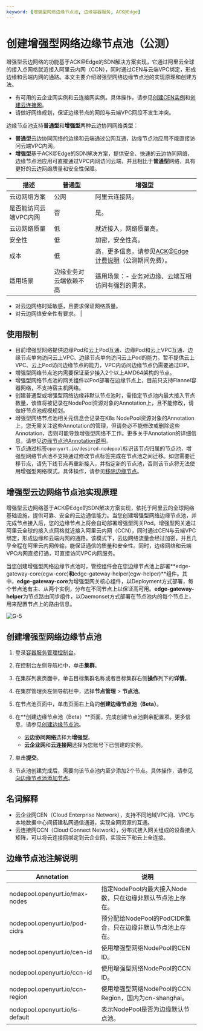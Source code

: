 ```yaml
---
keyword: [增强型网络边缘节点池, 边缘容器服务, ACK@Edge]
---
```


# 创建增强型网络边缘节点池（公测）

增强型云边网络的功能基于ACK@Edge的SDN解决方案实现，它通过阿里云全球的接入点网格就近接入阿里云内网（CCN），同时通过CEN与云端VPC绑定，形成边缘和云端内网的通路。本文主要介绍增强型网络边缘节点池的实现原理和创建方法。

-   有可用的云企业网实例和云连接网实例。具体操作，请参见[创建CEN实例]()和[创建云连接网](/intl.zh-CN/配置指南/云连接网/创建云连接网.md)。
-   请做好网络规划，保证边缘节点的网段与云端VPC网段不发生冲突。

边缘节点池支持**普通型**和**增强型**两种云边协同网络类型：

-   **普通型**云边协同网络的边缘和云端通过公网互通，边缘节点池应用不能直接访问云端VPC内网。
-   **增强型**基于ACK@Edge的SDN解决方案，提供安全、快速的云边协同网络，边缘节点池应用可直接通过VPC内网访问云端，并且相比于**普通型**网络，具有更好的云边网络质量和安全性保障。

|描述|普通型|增强型|
|--|---|---|
|云边网络方案|公网|阿里云连接网。|
|是否能访问云端VPC内网|否|是。|
|云边网络质量|低|就近接入，网络质量高。|
|安全性|低|加密，安全性高。|
|成本|低|高，更多信息，请参见[ACK@Edge计费说明]()（公测期间免费）。|
|适用场景|边缘业务对云端依赖不高|适用场景：-   业务对边缘、云端互相访问有强烈的需求。
-   对云边网络时延敏感，且要求保证网络质量。
-   对云边网络安全性有要求。 |

## 使用限制

-   目前增强型网络提供边缘Pod和云上Pod互通、边缘Pod和云上VPC互通、边缘节点单向访问云上VPC、边缘节点单向访问云上Pod的能力。暂不提供云上VPC、云上Pod访问边缘节点的能力，VPC内访问边缘节点仍需要通过EIP。
-   增强型网络节点池内需要保证至少接入2个以上AMD64架构的节点。
-   增强型网络节点池的网关组件以Pod部署在边缘节点上，目前只支持Flannel容器网络，不支持宿主机网络。
-   创建普通型或增强型网络边缘非默认节点池时，需指定节点池内最大接入节点数量，该值将被记录在NodePool资源对象的Annotation上，且不能修改，请做好节点池规模规划。
-   增强型网络节点池相关元信息会记录在K8s NodePool资源对象的Annotation上，您无需关注这些Annotation的管理，但请务必不能修改或删除这些Annotation，否则可能导致增强型网络不工作。更多关于Annotation的详细信息，请参见[边缘节点池Annotation说明](#table_r0v_lda_822)。
-   节点通过标签`openyurt.io/desired-nodepool`标识该节点归属的节点池，增强型网络节点池不支持通过修改节点标签完成在节点池之间迁移。如您需要迁移节点，请先下线节点再重新接入，并指定新的节点池，否则该节点将无法使用增强型网络模式。具体操作，请参见[移除边缘节点](/intl.zh-CN/边缘容器服务ACK@Edge用户指南/边缘节点管理/移除边缘节点.md)。

## 增强型云边网络节点池实现原理

增强型云边网络基于ACK@Edge的SDN解决方案实现，依托于阿里云的全球网络基础设施，提供可靠、安全的云边通信能力。当您创建增强型网络边缘节点池，并完成节点接入后，您的边缘节点上将会自动部署增强型网关Pod。增强型网关通过阿里云全球的接入点网格就近接入阿里云内网（CCN），同时通过CEN与云端VPC绑定，形成边缘和云端内网的通路。该模式下，云边网络流量会经过加密，并且几乎全程在阿里云内网传输，能保证通信的质量和安全性。同时，边缘网络和云端VPC内网直接打通，可直接访问VPC内网服务。

当您创建增强型网络边缘节点池时，管控组件会在您边缘节点池上部署**edge-gateway-core\(egw-core\)**和**edge-gateway-helper\(egw-helper\)**组件。其中，**edge-gateway-core**为增强型网关核心组件，以Deployment方式部署，每个节点池有主、从两个实例，分布在不同节点上以保证高可用。**edge-gateway-helper**为节点路由同步组件，以Daemonset方式部署在节点池内的每个节点上，用来配置节点上的路由信息。

![G-5](https://static-aliyun-doc.oss-accelerate.aliyuncs.com/assets/img/zh-CN/3991121161/p224127.png)

## 创建增强型网络边缘节点池

1.  登录[容器服务管理控制台](https://cs.console.aliyun.com)。

2.  在控制台左侧导航栏中，单击**集群**。

3.  在集群列表页面中，单击目标集群名称或者目标集群右侧**操作**列下的**详情**。

4.  在集群管理页左侧导航栏中，选择**节点管理** \> **节点池**。

5.  在节点池页面中，单击页面右上角的**创建边缘节点池（Beta）**。

6.  在**创建边缘节点池（Beta）**页面，完成创建节点池剩余配置项。更多信息，请参见[创建边缘节点池](/intl.zh-CN/边缘容器服务ACK@Edge用户指南/边缘单元化管理/边缘节点池管理/创建边缘节点池.md)。

    -   **云边协同网络**选择为**增强型**。
    -   **云企业网**和**云连接网**选择为您账号下已创建的实例。
7.  单击**提交**。

8.  节点池创建完成后，需要向该节点池内至少添加2个节点。具体操作，请参见[向边缘节点池添加节点](/intl.zh-CN/边缘容器服务ACK@Edge用户指南/边缘单元化管理/边缘节点池管理/向边缘节点池添加节点.md)。


## 名词解释

-   云企业网CEN（Cloud Enterprise Network），支持不同地域VPC间、VPC与本地数据中心间搭建私网通信通道，实现全网资源的互通。
-   云连接网CCN（Cloud Connect Network），分布式接入网关组成的设备接入矩阵，可以将云连接网绑定到云企业网，实现云下和云上全连接。

## 边缘节点池注解说明

|Annotation|说明|
|----------|--|
|nodepool.openyurt.io/max-nodes|指定NodePool内最大接入Node数，只在边缘非默认节点池上存在。|
|nodepool.openyurt.io/pod-cidrs|预分配给NodePool的PodCIDR集合，只在边缘非默认节点池上存在。|
|nodepool.openyurt.io/cen-id|使用增强型网络NodePool的CEN ID。|
|nodepool.openyurt.io/ccn-id|使用增强型网络NodePool的CCN ID。|
|nodepool.openyurt.io/ccn-region|使用增强型网络NodePool的CCN Region，国内为cn-shanghai。|
|nodepool.openyurt.io/is-default|表示NodePool是否为边缘默认节点池。|

